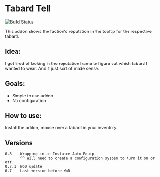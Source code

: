 Tabard Tell
=====

[![Build Status](https://travis-ci.org/opussf/TabardTell.svg?branch=master)](https://travis-ci.org/opussf/TabardTell)

This addon shows the faction's reputation in the tooltip for the respective tabard.

## Idea:
I got tired of looking in the reputation frame to figure out which tabard I wanted to wear.
And it just sort of made sense.

## Goals:
* Simple to use addon
* No configuration

## How to use:
Install the addon, mouse over a tabard in your inventory.

## Versions
```
0.8    Wrapping in an Instance Auto Equip
       ^^ Will need to create a configuration system to turn it on or off.
0.7.1  WoD update
0.7    Last version before WoD